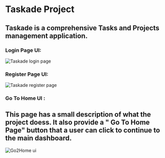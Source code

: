 # Taskade Project

## Taskade is a comprehensive Tasks and Projects management application.


### Login Page UI:

![Taskade login page](https://github.com/user-attachments/assets/d3f78d59-9912-4b15-8a30-8b6d981da191)


### Register Page UI:

![Taskade register page](https://github.com/user-attachments/assets/5958b20a-bca4-4be4-9976-171615b78f29)


### Go To Home UI :
## This page has a small description of what the project doess. It also provide a " Go To Home Page" button that a user can click to continue to the main dashboard.

![Go2Home ui](https://github.com/user-attachments/assets/924c3415-863b-4a73-9ce8-203ad61e72a3)


